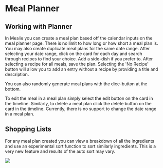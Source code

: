 # Meal Planner

## Working with Planner

In Mealie you can create a meal plan based off the calendar inputs on the meal planner page. There is no limit to how long or how short a meal plan is. You may also create duplicate meal plans for the same date range. After selecting your date range, click on the card for each day and search through recipes to find your choice. Add a side-dish if you prefer to. After selecting a recipe for all meals, save the plan. Selecting the 'No Recipe' button will allow you to add an entry without a recipe by providing a title and description.

You can also randomly generate meal plans with the dice-button at the bottom. 

To edit the meal in a meal plan simply select the edit button on the card in the timeline. Similarly, to delete a meal plan click the delete button on the card in the timeline. Currently, there is no support to change the date range in a meal plan.

## Shopping Lists
For any meal plan created you can view a breakdown of all the ingredients and use an experimental sort function to sort similarly ingredients. This is a very new feature and results of the auto sort may vary. 

![](../../assets/gifs/meal-planner-demoV3.gif)

